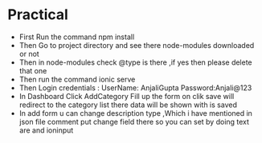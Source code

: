 # Practical
- First Run the command npm install
- Then Go to project directory and see there node-modules downloaded or not 
- Then in node-modules check @type is there ,if yes then please delete that one 
- Then run the command ionic serve
- Then Login credentials : UserName: AnjaliGupta Password:Anjali@123
- In Dashboard Click AddCategory Fill up the form on clik save will redirect to the category list there data will be shown with is saved 
- In add form u can change description type ,Which i have mentioned in json file comment put change field there so you can set by doing text are and ioninput